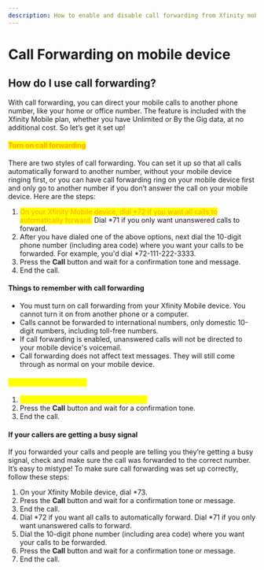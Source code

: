 ```yaml
---
description: How to enable and disable call forwarding from Xfinity mobile devices.
---
```


# Call Forwarding on mobile device

## How do I use call forwarding?

With call forwarding, you can direct your mobile calls to another phone number, like your home or office number. The feature is included with the Xfinity Mobile plan, whether you have Unlimited or By the Gig data, at no additional cost. So let’s get it set up!

#### <mark style="color:orange;">Turn on call forwarding</mark> <a href="#mcetoc_1ekh364b411" id="mcetoc_1ekh364b411"></a>

There are two styles of call forwarding. You can set it up so that all calls automatically forward to another number, without your mobile device ringing first, or you can have call forwarding ring on your mobile device first and only go to another number if you don’t answer the call on your mobile device. Here are the steps:

1. <mark style="color:orange;">On your Xfinity Mobile device, dial \*72 if you want all calls to automatically forward.</mark> Dial \*71 if you only want unanswered calls to forward.
2. After you have dialed one of the above options, next dial the 10-digit phone number (including area code) where you want your calls to be forwarded. For example, you'd dial \*72-111-222-3333.
3. Press the **Call** button and wait for a confirmation tone and message.
4. End the call.

#### Things to remember with call forwarding <a href="#mcetoc_1ekh364b412" id="mcetoc_1ekh364b412"></a>

* You must turn on call forwarding from your Xfinity Mobile device. You cannot turn it on from another phone or a computer.
* Calls cannot be forwarded to international numbers, only domestic 10-digit numbers, including toll-free numbers.
* If call forwarding is enabled, unanswered calls will not be directed to your mobile device's voicemail.
* Call forwarding does not affect text messages. They will still come through as normal on your mobile device.

#### <mark style="color:yellow;">Turn off call forwarding</mark> <a href="#mcetoc_1ekh364b413" id="mcetoc_1ekh364b413"></a>

1. <mark style="color:yellow;">On your Xfinity Mobile device, dial \*73.</mark>
2. Press the **Call** button and wait for a confirmation tone.
3. End the call.

#### If your callers are getting a busy signal <a href="#mcetoc_1ekh364b414" id="mcetoc_1ekh364b414"></a>

If you forwarded your calls and people are telling you they’re getting a busy signal, check and make sure the call was forwarded to the correct number. It’s easy to mistype! To make sure call forwarding was set up correctly, follow these steps:

1. On your Xfinity Mobile device, dial \*73.
2. Press the **Call** button and wait for a confirmation tone or message.
3. End the call.
4. Dial \*72 if you want all calls to automatically forward. Dial \*71 if you only want unanswered calls to forward.
5. Dial the 10-digit phone number (including area code) where you want your calls to be forwarded.
6. Press the **Call** button and wait for a confirmation tone or message.
7. End the call.
